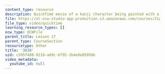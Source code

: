 ```yaml
---
content_type: resource
description: QuickTime movie of a kanji character being painted with a brush.
file: https://ol-ocw-studio-app-production.s3.amazonaws.com/courses/21g-504-japanese-iv-spring-2009/c595f4889218a69c6f951b4e8e05956b_3630.mov
file_type: video/quicktime
learning_resource_types: []
ocw_type: OCWFile
parent_title: Lesson 17
parent_type: CourseSection
resourcetype: Other
title: '3630'
uid: c595f488-9218-a69c-6f95-1b4e8e05956b
video_metadata:
  youtube_id: null
---
```

